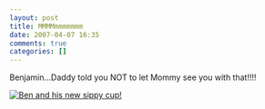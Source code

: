 ```yaml
---
layout: post
title: MMMMmmmmmmm
date: 2007-04-07 16:35
comments: true
categories: []
---
```

Benjamin...Daddy told you NOT to let Mommy see you with that!!!!

<a href="http://filias.smugmug.com/gallery/2679198/8/141830829#141830829"><img src="http://filias.smugmug.com/photos/141830829-S.jpg" alt="Ben and his new sippy cup!" /></a>
